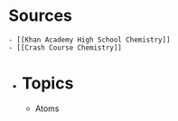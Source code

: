 # Sources
	- [[Khan Academy High School Chemistry]]
	- [[Crash Course Chemistry]]
- # Topics
	- Atoms
